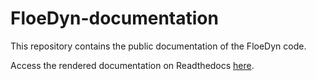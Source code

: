 # FloeDyn-documentation
This repository contains the public documentation of the FloeDyn code.

Access the rendered documentation on Readthedocs [here](). 
